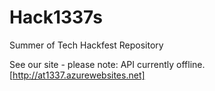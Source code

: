 # Hack1337s
Summer of Tech Hackfest Repository

See our site - please note: API currently offline.
[http://at1337.azurewebsites.net]
